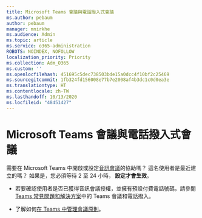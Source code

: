 ```yaml
---
title: Microsoft Teams 會議與電話撥入式會議
ms.author: pebaum
author: pebaum
manager: mnirkhe
ms.audience: Admin
ms.topic: article
ms.service: o365-administration
ROBOTS: NOINDEX, NOFOLLOW
localization_priority: Priority
ms.collection: Adm_O365
ms.custom: ''
ms.openlocfilehash: 451695c5dec738503bde15a0dcc4f10bf2c25469
ms.sourcegitcommit: 1fb324fd156008e77b7e2008af4b3dc1c0d0ea3e
ms.translationtype: HT
ms.contentlocale: zh-TW
ms.lasthandoff: 10/13/2020
ms.locfileid: "48451427"
---
```

# <a name="microsoft-teams-meetings-and-dial-in"></a>Microsoft Teams 會議與電話撥入式會議

需要在 Microsoft Teams 中開啟或設定[音訊會議](https://docs.microsoft.com/microsoftteams/audio-conferencing-in-office-365)的協助嗎？ 這名使用者是最近建立的嗎？ 如果是，您必須等待 2 至 24 小時， **設定才會生效**。

- 若要確認使用者是否已獲得音訊會議授權，並擁有預設付費電話號碼，請參閱 [Teams 常見問題和解決方案](https://docs.microsoft.com/microsoftteams/known-issues)中的 Teams 會議和電話撥入。

- 了解如何[在 Teams 中管理會議原則](https://docs.microsoft.com/microsoftteams/meeting-policies-in-teams)。 

